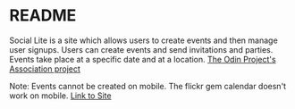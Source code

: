 # README
Social Lite is a site which allows users to create events and then manage user signups. Users can create events and send invitations and parties. Events take place at a specific date and at a location. [The Odin Project's Association project](https://www.theodinproject.com/courses/ruby-on-rails/lessons/associations)

Note: Events cannot be created on mobile. The flickr gem calendar doesn't work on mobile.
[Link to Site](https://salty-eyrie-33971.herokuapp.com/)